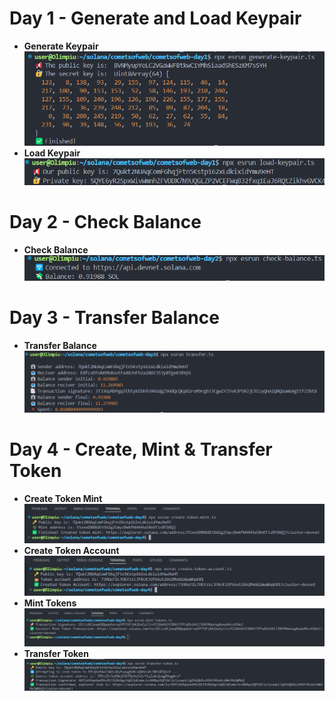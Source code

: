 # Day 1 - Generate and Load Keypair

- **Generate Keypair**  
  ![Generate Keypair](/screenshots/image-0.png)
- **Load Keypair**  
  ![Load Keypair](/screenshots/image-1.png)

# Day 2 - Check Balance

- **Check Balance**  
  ![Check Balance](/screenshots/image-2.png)

# Day 3 - Transfer Balance

- **Transfer Balance**  
  ![Transfer Balance](/screenshots/image-3.png)

# Day 4 - Create, Mint & Transfer Token

- **Create Token Mint**  
  ![Create Token Mint](/screenshots/image-4.png)
- **Create Token Account**  
  ![Create Token Account](/screenshots/image-5.png)
- **Mint Tokens**  
  ![Mint Tokens](/screenshots/image-6.png)
- **Transfer Token**  
  ![Transfer Token](/screenshots/image-7.png)
